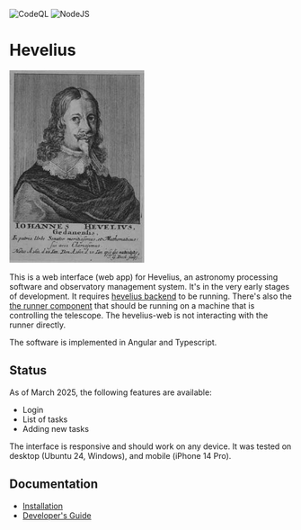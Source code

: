 ![CodeQL](https://github.com/tomaszmrugalski/hevelius-web/actions/workflows/github-code-scanning/codeql/badge.svg)
![NodeJS](https://github.com/tomaszmrugalski/hevelius-web/actions/workflows/node.js.yml/badge.svg)

# Hevelius

![Hevelius](src/assets/images/hevelius.jpg)

This is a web interface (web app) for Hevelius, an astronomy processing software and observatory management system.
It's in the very early stages of development. It requires [hevelius backend](https://github.com/tomaszmrugalski/hevelius-backend)
to be running. There's also the [the runner component](https://github.com/tomaszmrugalski/hevelius-runner) that should be
running on a machine that is controlling the telescope. The hevelius-web is not interacting with the runner directly.

The software is implemented in Angular and Typescript.

## Status

As of March 2025, the following features are available:

- Login
- List of tasks
- Adding new tasks

The interface is responsive and should work on any device. It was tested on desktop (Ubuntu 24, Windows), and mobile (iPhone 14 Pro).

## Documentation

- [Installation](doc/install.md)
- [Developer's Guide](doc/devel.md)
